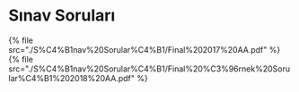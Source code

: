 # Sınav Soruları

<!--Index-->

{% file src="./S%C4%B1nav%20Sorular%C4%B1/Final%202017%20AA.pdf" %}
{% file src="./S%C4%B1nav%20Sorular%C4%B1/Final%20%C3%96rnek%20Sorular%C4%B1%202018%20AA.pdf" %}

<!--Index-->
